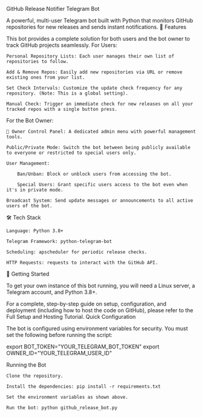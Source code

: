 GitHub Release Notifier Telegram Bot

A powerful, multi-user Telegram bot built with Python that monitors GitHub repositories for new releases and sends instant notifications.
🌟 Features

This bot provides a complete solution for both users and the bot owner to track GitHub projects seamlessly.
For Users:

    Personal Repository Lists: Each user manages their own list of repositories to follow.

    Add & Remove Repos: Easily add new repositories via URL or remove existing ones from your list.

    Set Check Intervals: Customize the update check frequency for any repository. (Note: This is a global setting).

    Manual Check: Trigger an immediate check for new releases on all your tracked repos with a single button press.

For the Bot Owner:

    👑 Owner Control Panel: A dedicated admin menu with powerful management tools.

    Public/Private Mode: Switch the bot between being publicly available to everyone or restricted to special users only.

    User Management:

        Ban/Unban: Block or unblock users from accessing the bot.

        Special Users: Grant specific users access to the bot even when it's in private mode.

    Broadcast System: Send update messages or announcements to all active users of the bot.

🛠️ Tech Stack

    Language: Python 3.8+

    Telegram Framework: python-telegram-bot

    Scheduling: apscheduler for periodic release checks.

    HTTP Requests: requests to interact with the GitHub API.

🚀 Getting Started

To get your own instance of this bot running, you will need a Linux server, a Telegram account, and Python 3.8+.

For a complete, step-by-step guide on setup, configuration, and deployment (including how to host the code on GitHub), please refer to the Full Setup and Hosting Tutorial.
Quick Configuration

The bot is configured using environment variables for security. You must set the following before running the script:

export BOT_TOKEN="YOUR_TELEGRAM_BOT_TOKEN"
export OWNER_ID="YOUR_TELEGRAM_USER_ID"

Running the Bot

    Clone the repository.

    Install the dependencies: pip install -r requirements.txt

    Set the environment variables as shown above.

    Run the bot: python github_release_bot.py
